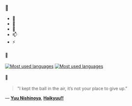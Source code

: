 ### 👋

- 🔭
- 🌱
- 💬
- 📫
- ⚡

#### 🧏

[![Most used languages](https://github-readme-stats-aynah.vercel.app/api/top-langs/?username=aynh&theme=solarized-dark&langs_count=6&layout=compact&hide_title=true)](https://github.com/anuraghazra/github-readme-stats#gh-dark-mode-only)
[![Most used languages](https://github-readme-stats-aynah.vercel.app/api/top-langs/?username=aynh&theme=solarized-light&langs_count=6&layout=compact&hide_title=true)](https://github.com/anuraghazra/github-readme-stats#gh-light-mode-only)

#### 💬

> "I kept the ball in the air, it’s not your place to give up."

&mdash; [**Yuu Nishinoya**](https://myanimelist.net/character.php?q=Yuu%20Nishinoya&cat=character), [**Haikyuu!!**](https://myanimelist.net/search/all?q=Haikyuu!!&cat=all)
